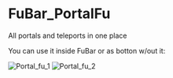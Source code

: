 # FuBar_PortalFu
All portals and teleports in one place

You can use it inside FuBar or as botton w/out it:

![Portal_fu_1](https://github.com/laytya/FuBar_PortalFu/assets/20452393/c3150846-0b34-4595-baf7-27d70d409cfa) ![Portal_fu_2](https://github.com/laytya/FuBar_PortalFu/assets/20452393/8a4d5f32-fd7f-4417-afd0-f6b22ad036d1)




